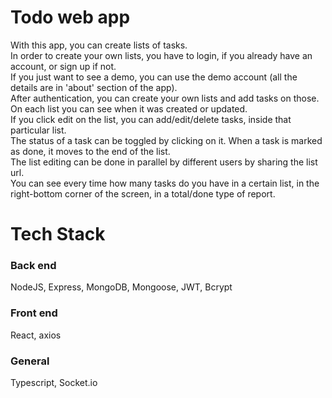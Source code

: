 # Todo web app

With this app, you can create lists of tasks.  
In order to create your own lists, you have to login, if you already have an account, or sign up if not.   
If you just want to see a demo, you can use the demo account (all the details are in 'about' section of the app).  
After authentication, you can create your own lists and add tasks on those.  
On each list you can see when it was created or updated.  
If you click edit on the list, you can add/edit/delete tasks, inside that particular list.  
The status of a task can be toggled by clicking on it. When a task is marked as done, it moves to the end of the list.  
The list editing can be done in parallel by different users by sharing the list url.  
You can see every time how many tasks do you have in a certain list, in the right-bottom corner of the screen, in a total/done type of report.

# Tech Stack

### Back end
  NodeJS, Express, MongoDB, Mongoose, JWT, Bcrypt

### Front end
  React, axios

### General
  Typescript, Socket.io

